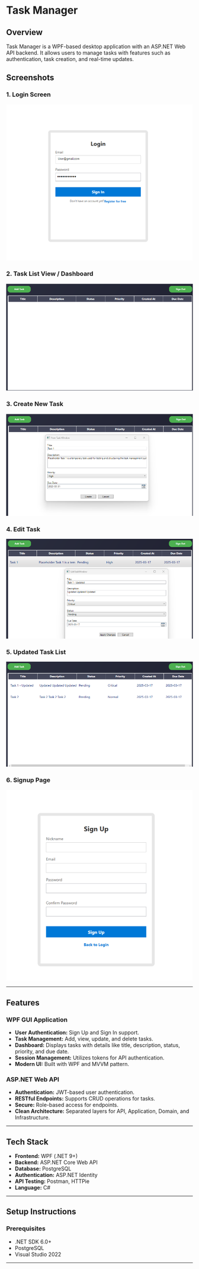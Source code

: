 # Task Manager

## Overview
Task Manager is a WPF-based desktop application with an ASP.NET Web API backend. It allows users to manage tasks with features such as authentication, task creation, and real-time updates.


## Screenshots

### 1. Login Screen
![Login Screen](assets/screen1.png)

### 2. Task List View / Dashboard
![Task List](assets/screen2.png)

### 3. Create New Task
![New Task](assets/screen4.png)

### 4. Edit Task
![Edit Task](assets/screen6.png)

### 5. Updated Task List
![Updated Task List](assets/screen7.png)

### 6. Signup Page
![Signup Page](assets/screen3.png)

---

## Features
### WPF GUI Application
- **User Authentication:** Sign Up and Sign In support.
- **Task Management:** Add, view, update, and delete tasks.
- **Dashboard:** Displays tasks with details like title, description, status, priority, and due date.
- **Session Management:** Utilizes tokens for API authentication.
- **Modern UI:** Built with WPF and MVVM pattern.

### ASP.NET Web API
- **Authentication:** JWT-based user authentication.
- **RESTful Endpoints:** Supports CRUD operations for tasks.
- **Secure:** Role-based access for endpoints.
- **Clean Architecture:** Separated layers for API, Application, Domain, and Infrastructure.

---

## Tech Stack
- **Frontend:** WPF (.NET 9+)
- **Backend:** ASP.NET Core Web API
- **Database:** PostgreSQL
- **Authentication:** ASP.NET Identity
- **API Testing:** Postman, HTTPie
- **Language:** C#

---

## Setup Instructions

### Prerequisites
- .NET SDK 6.0+
- PostgreSQL
- Visual Studio 2022

---

